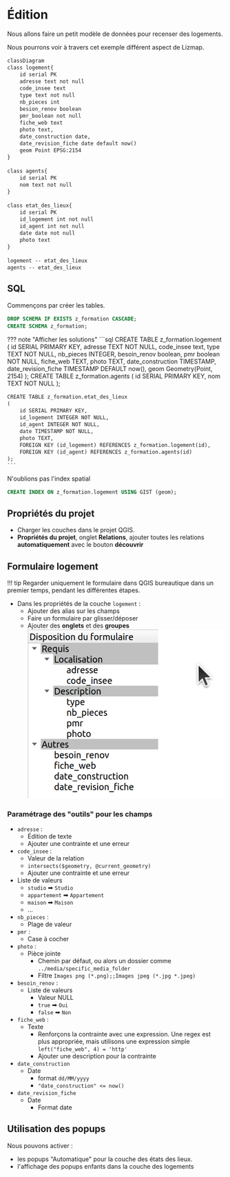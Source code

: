 # Édition

Nous allons faire un petit modèle de données pour recenser des logements.

Nous pourrons voir à travers cet exemple différent aspect de Lizmap.

```mermaid
classDiagram
class logement{
    id serial PK
    adresse text not null
    code_insee text
    type text not null
    nb_pieces int
    besion_renov boolean
    pmr_boolean not null
    fiche_web text
    photo text,
    date_construction date,
    date_revision_fiche date default now()
    geom Point EPSG:2154
}

class agents{
    id serial PK
    nom text not null
}

class etat_des_lieux{
    id serial PK
    id_logement int not null
    id_agent int not null
    date date not null
    photo text
}

logement -- etat_des_lieux
agents -- etat_des_lieux
```

## SQL

Commençons par créer les tables.

```sql
DROP SCHEMA IF EXISTS z_formation CASCADE;
CREATE SCHEMA z_formation;
```

??? note "Afficher les solutions"
    ```sql
    CREATE TABLE z_formation.logement (
        id SERIAL PRIMARY KEY,
        adresse TEXT NOT NULL,
        code_insee text,
        type TEXT NOT NULL,
        nb_pieces INTEGER,
        besoin_renov boolean,
        pmr boolean NOT NULL,
        fiche_web TEXT,
        photo TEXT,
        date_construction TIMESTAMP,
        date_revision_fiche TIMESTAMP DEFAULT now(),
        geom Geometry(Point, 2154)
    );
    CREATE TABLE z_formation.agents
    (
        id SERIAL PRIMARY KEY,
        nom TEXT NOT NULL
    );

    CREATE TABLE z_formation.etat_des_lieux
    (
        id SERIAL PRIMARY KEY,
        id_logement INTEGER NOT NULL,
        id_agent INTEGER NOT NULL,
        date TIMESTAMP NOT NULL,
        photo TEXT,
        FOREIGN KEY (id_logement) REFERENCES z_formation.logement(id),
        FOREIGN KEY (id_agent) REFERENCES z_formation.agents(id)
    );
    ```

N'oublions pas l'index spatial

```sql
CREATE INDEX ON z_formation.logement USING GIST (geom);
```

## Propriétés du projet

* Charger les couches dans le projet QGIS.
* **Propriétés du projet**, onglet **Relations**, ajouter toutes les relations **automatiquement** avec le bouton **découvrir**

## Formulaire logement

!!! tip
    Regarder uniquement le formulaire dans QGIS bureautique dans un premier temps, pendant les différentes étapes.

* Dans les propriétés de la couche `logement` :
  * Ajouter des alias sur les champs
  * Faire un formulaire par glisser/déposer
  * Ajouter des **onglets** et des **groupes**
    ![dnd form](./media/longer-workshop/dnd.png)

### Paramétrage des "outils" pour les champs

* `adresse` :
    * Édition de texte
    * Ajouter une contrainte et une erreur
* `code_insee` :
    * Valeur de la relation
    * `intersects($geometry, @current_geometry)`
    * Ajouter une contrainte et une erreur
* Liste de valeurs
    * `studio` ➡ `Studio`
    * `appartement` ➡ `Appartement`
    * `maison` ➡ `Maison`
    * ...
* `nb_pieces` :
    * Plage de valeur
* `pmr` :
    * Case à cocher
* `photo` :
    * Pièce jointe
        * Chemin par défaut, ou alors un dossier comme `../media/specific_media_folder`
        * Filtre `Images png (*.png);;Images jpeg (*.jpg *.jpeg)`
* `besoin_renov` :
    * Liste de valeurs
        * Valeur NULL
        * `true` ➡ `Oui`
        * `false` ➡ `Non`
* `fiche_web` :
    * Texte
       * Renforçons la contrainte avec une expression. Une regex est plus appropriée, mais utilisons une expression simple
         `left("fiche_web", 4) = 'http'`
       * Ajouter une description pour la contrainte
* `date_construction`
    * Date
        * format `dd/MM/yyyy`
        * `"date_construction" <= now()`
* `date_revision_fiche`
    * Date
        * Format date

## Utilisation des popups

Nous pouvons activer :

* les popups "Automatique" pour la couche des états des lieux.
* l'affichage des popups enfants dans la couche des logements
